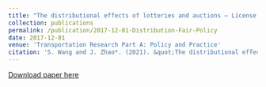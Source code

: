 ```yaml
---
title: "The distributional effects of lotteries and auctions – License plate regulations in Guangzhou"
collection: publications
permalink: /publication/2017-12-01-Distribution-Fair-Policy
date: 2017-12-01
venue: 'Transportation Research Part A: Policy and Practice'
citation: 'S. Wang and J. Zhao*. (2021). &quot;The distributional effects of lotteries and auctions – License plate regulations in Guangzhou.&quot; <i>Transportation Research Part A: Policy and Practice</i>. 106, 473-483.'
---
```


[Download paper here](https://www.sciencedirect.com/science/article/pii/S0965856417303324?casa_token=JXn0219Nos4AAAAA:J8jNE-GKzCNdILGAxG5O0xBgJxlFoTRkt6HqBLt_JfSzMtvM20g-6AgkPSnMdtxwjcxwXtwD8sI)
